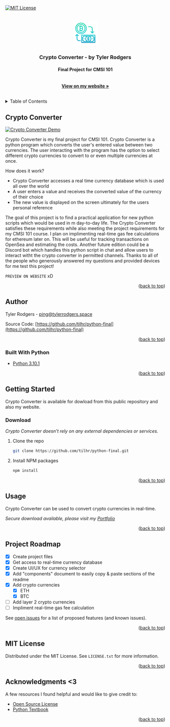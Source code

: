 <div id="top"></div>

[![MIT License][license-shield]][license-url]


<!-- PROJECT LOGO -->
<br />
<div align="center">
  <a href="https://tylerrodgers.space/python-final">
    <img src="logo.png" alt="Logo" width="80"> 
  </a>

  <h3 align="center">Crypto Converter - by Tyler Rodgers</h3>
  <h4 align="center">Final Project for CMSI 101</h4>

  <p align="center">
    <br />
    <a href="https://github.com/tilhr/python-final"><strong>View on my website »</strong></a>
    <br />
    <br />
  </p>
</div>


<!-- TABLE OF CONTENTS -->
<details>
  <summary>Table of Contents</summary>
  <ol>
    <li>
      <a href="#crypto-converter">Crypto Converter</a>
      <ul>
        <li><a href="#author">Author</a></li>
        <li><a href="#built-with-python">Built With Python</a></li>
      </ul>
    </li>
    <li>
      <a href="#getting-started">Getting Started</a>
      <ul>
        <li><a href="#download">Download</a></li>
      </ul>
    </li>
    <li><a href="#usage">Usage</a></li>
    <li><a href="#project-roadmap">Project Roadmap</a></li>
    <li><a href="#mit-license">MIT License</a></li>
    <li><a href="#acknowledgments">Acknowledgments</a></li>
  </ol>
</details>



<!-- Crypto Converter -->
## Crypto Converter

[![Crypto Converter Demo][product-screenshot]](https://tylerrodgers.space)

Crypto Converter is my final project for CMSI 101. Crypto Converter is a python program which converts the user's entered value between two currencies. The user interacting with the program has the option to select different crypto currencies to convert to or even multiple currencies at once.

How does it work?
* Crypto Converter accesses a real time currency database which is used all over the world
* A user enters a value and receives the converted value of the currency of their choice
* The new value is displayed on the screen ultimately for the users personal reference

The goal of this project is to find a practical application for new python scripts which would be used in m day-to-day life. The Crypto Converter satisfies these requirements while also meeting the project requirements for my CMSI 101 course. I plan on implimenting real-time gas fee calculations for ethereum later on. This will be useful for tracking transactions on OpenSea and estimating the costs. Another future edition could be a Discord bot which handles this python script in chat and allow users to interact witht the crypto converter in permitted channels. Thanks to all of the people who generously answered my questions and provided devices for me test this project!

`PREVIEW ON WEBSITE` xD

<p align="right">(<a href="#top">back to top</a>)</p>


## Author

Tyler Rodgers - ping@tylerrodgers.space

Source Code: [https://github.com/tilhr/python-final](https://github.com/tilhr/python-final)

<p align="right">(<a href="#top">back to top</a>)</p>


### Built With Python

* [Python 3.10.1](https://www.python.org/)

<p align="right">(<a href="#top">back to top</a>)</p>



<!-- GETTING STARTED -->
## Getting Started

Crypto Converter is available for dowload from this public repository and also my website.


### Download

_Crypto Converter doesn't rely on any external dependencies or services._

1. Clone the repo
   ```sh
   git clone https://github.com/tilhr/python-final.git
   ```
2. Install NPM packages
   ```sh
   npm install
   ```

<p align="right">(<a href="#top">back to top</a>)</p>



<!-- USAGE EXAMPLES -->
## Usage

Crypto Converter can be used to convert crypto currencies in real-time.

_Secure download available, please visit my [Portfolio](https://tylerrodgers.space)_

<p align="right">(<a href="#top">back to top</a>)</p>



<!-- Project ROADMAP -->
## Project Roadmap

- [x] Create project files
- [x] Get access to real-time currency database
- [x] Create UI/UX for currency selector
- [x] Add "components" document to easily copy & paste sections of the readme
- [x] Add crypto currencies
    - [x] ETH
    - [x] BTC
- [ ] Add layer 2 crypto currencies
- [ ] Impliment real-time gas fee calculation

See [open issues](https://github.com/tilhr/python-final/issues) for a list of proposed features (and known issues).

<p align="right">(<a href="#top">back to top</a>)</p>



<!-- MIT LICENSE -->
## MIT License

Distributed under the MIT License. See `LICENSE.txt` for more information.

<p align="right">(<a href="#top">back to top</a>)</p>



<!-- ACKNOWLEDGMENTS -->
## Acknowledgments <3

A few resources I found helpful and would like to give credit to:

* [Open Source License](https://github.com/tilhr/python-final/blob/master/LICENSE)
* [Python Textbook](https://www.webpagefx.com/tools/emoji-cheat-sheet)

<p align="right">(<a href="#top">back to top</a>)</p>



<!-- MARKDOWN LINKS & IMAGES -->
<!-- https://www.markdownguide.org/basic-syntax/#reference-style-links -->
[contributors-shield]: https://img.shields.io/github/contributors/othneildrew/Best-README-Template.svg?style=for-the-badge
[contributors-url]: https://github.com/tilhr/python-final/graphs/contributors
[forks-shield]: https://img.shields.io/github/forks/othneildrew/Best-README-Template.svg?style=for-the-badge
[forks-url]: https://github.com/tilhr/python-final/network/members
[stars-shield]: https://img.shields.io/github/stars/othneildrew/Best-README-Template.svg?style=for-the-badge
[stars-url]: https://github.com/tilhr/python-final/stargazers
[issues-shield]: https://img.shields.io/github/issues/othneildrew/Best-README-Template.svg?style=for-the-badge
[issues-url]: https://github.com/tilhr/python-final/issues
[license-shield]: https://img.shields.io/github/license/othneildrew/Best-README-Template.svg?style=for-the-badge
[license-url]: https://github.com/tilhr/python-final/blob/master/LICENSE
[linkedin-shield]: https://img.shields.io/badge/-LinkedIn-black.svg?style=for-the-badge&logo=linkedin&colorB=555
[linkedin-url]: https://www.linkedin.com/in/tilhr
[product-screenshot]: screenshot.png
